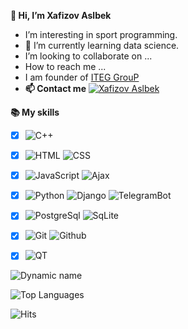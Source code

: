 **👋 Hi, I’m Xafizov Aslbek**
- I’m interesting in sport programming.
- 🌱 I’m currently learning data science.
- I’m looking to collaborate on ...
- How to reach me ...
- I am founder of [ITEG GrouP](https://iteg.uz)
- **📫 Contact me** [![Xafizov Aslbek](https://img.shields.io/badge/Aslbek7733-003474?style=flat&logo=telegram)](https://t.me/Aslbek7733)

**📚 My skills**
 - [x] ![C++](https://img.shields.io/badge/C++-003464?style=flat&logo=c%2B%2B&logoColor=%230099ee)
 - [x] ![HTML](https://img.shields.io/badge/HTML-003464?style=flat&logo=html5) ![CSS](https://img.shields.io/badge/CSS-003464?style=flat&logo=css3)
 - [x] ![JavaScript](https://img.shields.io/badge/JavaScript-003464?style=flat&logo=javascript) ![Ajax](https://img.shields.io/badge/Ajax-003464?style=flat&logo=Ajax)
 - [x] ![Python](https://img.shields.io/badge/Python-003464?style=flat&logo=python) ![Django](https://img.shields.io/badge/Django-003464?style=flat&logo=django) ![TelegramBot](https://img.shields.io/badge/TelegramBot-003464?style=flat&logo=telegram)
 - [x] ![PostgreSql](https://img.shields.io/badge/PostgreSql-003464?style=flat&logo=PostgreSql&logoColor=%23eeeeee) ![SqLite](https://img.shields.io/badge/SqLite-003464?style=flat&logo=SqLite)
 - [x] ![Git](https://img.shields.io/badge/Git-003464?style=flat&logo=git) ![Github](https://img.shields.io/badge/Github-003464?style=flat&logo=Github)
 - [x] ![QT](https://img.shields.io/badge/QT-003464?style=flat&logo=qt)


![Dynamic name](https://github-readme-stats.vercel.app/api?username=Aslbekjon&show_icons=true&theme=tokyonight)

![Top Languages](https://github-readme-stats.vercel.app/api/top-langs/?username=Aslbekjon&layout=compact&theme=tokyonight)

![Hits](https://hits.seeyoufarm.com/api/count/incr/badge.svg?url=https://github.com/Aslbekjon/)

<img alt='analytics' src='https://profile-counter.glitch.me/Aslbekjon/count.svg' width='0px'>

<!-- ![Snake](https://raw.githubusercontent.com/Aslbekjon/Aslbekjon/main/eo.svg) -->

<!---
Aslbekjon/Aslbekjon is a ✨ special ✨ repository because its `README.md` (this file) appears on your GitHub profile.
You can click the Preview link to take a look at your changes.
--->
